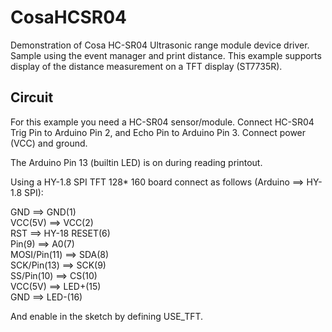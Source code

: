 CosaHCSR04
==========

Demonstration of Cosa HC-SR04 Ultrasonic range module device driver. 
Sample using the event manager and print distance. This example
supports display of the distance measurement on a TFT display
(ST7735R). 

Circuit
-------
For this example you need a HC-SR04 sensor/module. Connect HC-SR04
Trig Pin to Arduino Pin 2, and Echo Pin to Arduino Pin 3. Connect
power (VCC) and ground.  

The Arduino Pin 13 (builtin LED) is on during reading printout.

Using a HY-1.8 SPI TFT 128* 160 board connect as follows (Arduino ==>
HY-1.8 SPI):

GND ==> GND(1)  
VCC(5V) ==> VCC(2)  
RST ==> HY-18 RESET(6)  
Pin(9) 	==> A0(7)  
MOSI/Pin(11) ==> SDA(8)  
SCK/Pin(13) ==> SCK(9)  
SS/Pin(10) ==> CS(10)  
VCC(5V) ==> LED+(15)  
GND ==> LED-(16)    

And enable in the sketch by defining USE_TFT.


